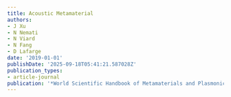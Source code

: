 ```yaml
---
title: Acoustic Metamaterial
authors:
- J Xu
- N Nemati
- N Viard
- N Fang
- D Lafarge
date: '2019-01-01'
publishDate: '2025-09-18T05:41:21.587028Z'
publication_types:
- article-journal
publication: '*World Scientific Handbook of Metamaterials and Plasmonics*'
---
```

